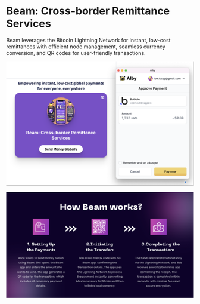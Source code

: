 # Beam: Cross-border Remittance Services

Beam leverages the Bitcoin Lightning Network for instant, low-cost remittances with efficient node management,  seamless currency conversion, and QR codes for user-friendly transactions.

![](https://github.com/lucylow/BEAM/blob/main/Images/Screen%20Shot%202024-07-14%20at%202.26.07%20PM.png?raw=true)

![](https://github.com/lucylow/BEAM/blob/main/Images/Screen%20Shot%202024-07-10%20at%206.44.33%20PM.png?raw=true)

